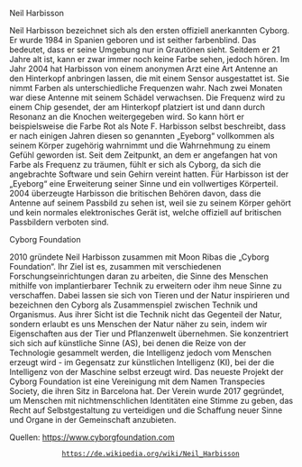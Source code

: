 Neil Harbisson

Neil Harbisson bezeichnet sich als den ersten offiziell anerkannten
Cyborg. Er wurde 1984 in Spanien geboren und ist seither farbenblind.
Das bedeutet, dass er seine Umgebung nur in Grautönen sieht. Seitdem er
21 Jahre alt ist, kann er zwar immer noch keine Farbe sehen, jedoch
hören. Im Jahr 2004 hat Harbisson von einem anonymen Arzt eine Art
Antenne an den Hinterkopf anbringen lassen, die mit einem Sensor
ausgestattet ist. Sie nimmt Farben als unterschiedliche Frequenzen wahr.
Nach zwei Monaten war diese Antenne mit seinem Schädel verwachsen. Die
Frequenz wird zu einem Chip gesendet, der am Hinterkopf platziert ist
und dann durch Resonanz an die Knochen weitergegeben wird. So kann hört
er beispielsweise die Farbe Rot als Note F. Harbisson selbst beschreibt,
dass er nach einigen Jahren diesen so genannten „Eyeborg“ vollkommen als
seinem Körper zugehörig wahrnimmt und die Wahrnehmung zu einem Gefühl
geworden ist. Seit dem Zeitpunkt, an dem er angefangen hat von Farbe als
Frequenz zu träumen, fühlt er sich als Cyborg, da sich die angebrachte
Software und sein Gehirn vereint hatten. Für Harbisson ist der „Eyeborg“
eine Erweiterung seiner Sinne und ein vollwertiges Körperteil. 2004
überzeugte Harbisson die britischen Behören davon, dass die Antenne auf
seinem Passbild zu sehen ist, weil sie zu seinem Körper gehört und kein
normales elektronisches Gerät ist, welche offiziell auf britischen
Passbildern verboten sind.

Cyborg Foundation

2010 gründete Neil Harbisson zusammen mit Moon Ribas die „Cyborg
Foundation“. Ihr Ziel ist es, zusammen mit verschiedenen
Forschungseinrichtungen daran zu arbeiten, die Sinne des Menschen
mithilfe von implantierbarer Technik zu erweitern oder ihm neue Sinne zu
verschaffen. Dabei lassen sie sich von Tieren und der Natur inspirieren
und bezeichnen den Cyborg als Zusammenspiel zwischen Technik und
Organismus. Aus ihrer Sicht ist die Technik nicht das Gegenteil der
Natur, sondern erlaubt es uns Menschen der Natur näher zu sein, indem
wir Eigenschaften aus der Tier und Pflanzenwelt übernehmen. Sie
konzentriert sich sich auf künstliche Sinne (AS), bei denen die Reize
von der Technologie gesammelt werden, die Intelligenz jedoch vom
Menschen erzeugt wird - im Gegensatz zur künstlichen Intelligenz (KI),
bei der die Intelligenz von der Maschine selbst erzeugt wird. Das
neueste Projekt der Cyborg Foundation ist eine Vereinigung mit dem Namen
Transpecies Society, die ihren Sitz in Barcelona hat. Der Verein wurde
2017 gegründet, um Menschen mit nichtmenschlichen Identitäten eine
Stimme zu geben, das Recht auf Selbstgestaltung zu verteidigen und die
Schaffung neuer Sinne und Organe in der Gemeinschaft anzubieten.

Quellen: <https://www.cyborgfoundation.com>

`             `[`https://de.wikipedia.org/wiki/Neil_Harbisson`](https://de.wikipedia.org/wiki/Neil_Harbisson)
